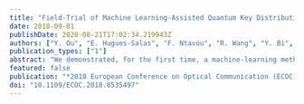 ```yaml
---
title: "Field-Trial of Machine Learning-Assisted Quantum Key Distribution (QKD) Networking with SDN"
date: 2018-09-01
publishDate: 2020-08-21T17:02:34.219943Z
authors: ["Y. Ou", "E. Hugues-Salas", "F. Ntavou", "R. Wang", "Y. Bi", "S. Yan", "G. Kanellos", "R. Nejabati", "D. Simeonidou"]
publication_types: ["1"]
abstract: "We demonstrated, for the first time, a machine-learning method to assist the coexistence between quantum and classical communication channels. Software-defined networking was used to successfully enable the key generation and transmission over a city and campus network."
featured: false
publication: "*2018 European Conference on Optical Communication (ECOC)*"
doi: "10.1109/ECOC.2018.8535497"
---
```


